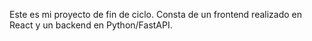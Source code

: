 Este es mi proyecto de fin de ciclo. Consta de un frontend realizado en React y un backend en Python/FastAPI.
